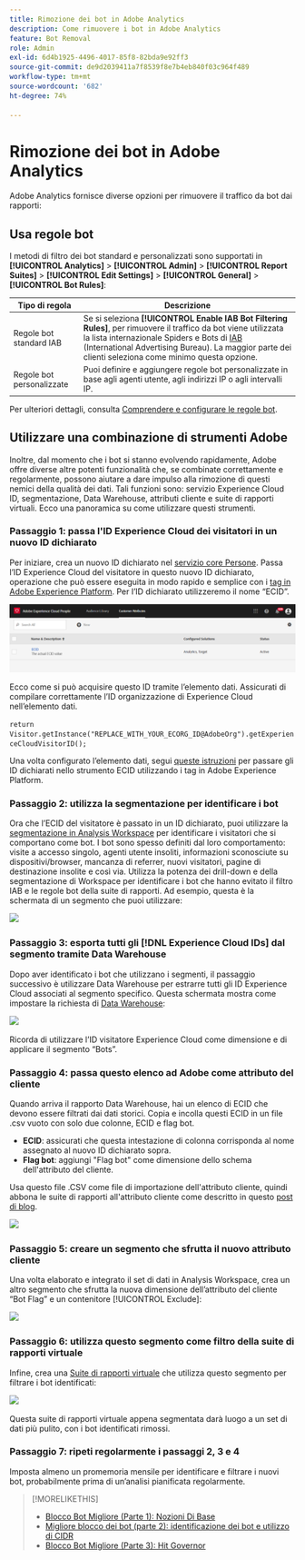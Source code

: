 ```yaml
---
title: Rimozione dei bot in Adobe Analytics
description: Come rimuovere i bot in Adobe Analytics
feature: Bot Removal
role: Admin
exl-id: 6d4b1925-4496-4017-85f8-82bda9e92ff3
source-git-commit: de9d2039411a7f8539f8e7b4eb840f03c964f489
workflow-type: tm+mt
source-wordcount: '682'
ht-degree: 74%

---
```


# Rimozione dei bot in Adobe Analytics

Adobe Analytics fornisce diverse opzioni per rimuovere il traffico da bot dai rapporti:

## Usa regole bot

I metodi di filtro dei bot standard e personalizzati sono supportati in **[!UICONTROL Analytics]** > **[!UICONTROL Admin]** > **[!UICONTROL Report Suites]** > **[!UICONTROL Edit Settings]** > **[!UICONTROL General]** > **[!UICONTROL Bot Rules]**:

| Tipo di regola | Descrizione |
|--- |--- |
| Regole bot standard IAB | Se si seleziona **[!UICONTROL Enable IAB Bot Filtering Rules]**, per rimuovere il traffico da bot viene utilizzata la lista internazionale Spiders e Bots di [IAB](https://www.iab.com/) (International Advertising Bureau). La maggior parte dei clienti seleziona come minimo questa opzione. |
| Regole bot personalizzate | Puoi definire e aggiungere regole bot personalizzate in base agli agenti utente, agli indirizzi IP o agli intervalli IP. |

Per ulteriori dettagli, consulta [Comprendere e configurare le regole bot](/help/admin/admin/c-manage-report-suites/c-edit-report-suites/general/bot-removal/bot-rules.md).

## Utilizzare una combinazione di strumenti Adobe

Inoltre, dal momento che i bot si stanno evolvendo rapidamente, Adobe offre diverse altre potenti funzionalità che, se combinate correttamente e regolarmente, possono aiutare a dare impulso alla rimozione di questi nemici della qualità dei dati. Tali funzioni sono: servizio Experience Cloud ID, segmentazione, Data Warehouse, attributi cliente e suite di rapporti virtuali. Ecco una panoramica su come utilizzare questi strumenti.

### Passaggio 1: passa l&#39;ID Experience Cloud dei visitatori in un nuovo ID dichiarato

Per iniziare, crea un nuovo ID dichiarato nel [servizio core Persone](https://experienceleague.adobe.com/docs/core-services/interface/audiences/audience-library.html?lang=it). Passa l’ID Experience Cloud del visitatore in questo nuovo ID dichiarato, operazione che può essere eseguita in modo rapido e semplice con i [tag in Adobe Experience Platform](https://experienceleague.adobe.com/docs/experience-platform/tags/extensions/adobe/id-service/overview.html?lang=it). Per l’ID dichiarato utilizzeremo il nome “ECID”.

![](/help/admin/admin/c-manage-report-suites/c-edit-report-suites/general/bot-removal/assets/bot-cust-attr-setup.png)

Ecco come si può acquisire questo ID tramite l’elemento dati. Assicurati di compilare correttamente l’ID organizzazione di Experience Cloud nell’elemento dati.

```return Visitor.getInstance("REPLACE_WITH_YOUR_ECORG_ID@AdobeOrg").getExperienceCloudVisitorID();```

Una volta configurato l’elemento dati, segui [queste istruzioni](https://experienceleague.adobe.com/docs/experience-platform/tags/extensions/adobe/id-service/overview.html?lang=it) per passare gli ID dichiarati nello strumento ECID utilizzando i tag in Adobe Experience Platform.

### Passaggio 2: utilizza la segmentazione per identificare i bot

Ora che l’ECID del visitatore è passato in un ID dichiarato, puoi utilizzare la [segmentazione in Analysis Workspace](https://experienceleague.adobe.com/docs/analytics/analyze/analysis-workspace/components/segments/t-freeform-project-segment.html?lang=it) per identificare i visitatori che si comportano come bot. I bot sono spesso definiti dal loro comportamento: visite a accesso singolo, agenti utente insoliti, informazioni sconosciute su dispositivi/browser, mancanza di referrer, nuovi visitatori, pagine di destinazione insolite e così via. Utilizza la potenza dei drill-down e della segmentazione di Workspace per identificare i bot che hanno evitato il filtro IAB e le regole bot della suite di rapporti. Ad esempio, questa è la schermata di un segmento che puoi utilizzare:

![](/help/admin/admin/c-manage-report-suites/c-edit-report-suites/general/bot-removal/assets/bot-filter-seg1.png)

### Passaggio 3: esporta tutti gli [!DNL Experience Cloud IDs] dal segmento tramite Data Warehouse

Dopo aver identificato i bot che utilizzano i segmenti, il passaggio successivo è utilizzare Data Warehouse per estrarre tutti gli ID Experience Cloud associati al segmento specifico. Questa schermata mostra come impostare la richiesta di [Data Warehouse](/help/export/data-warehouse/data-warehouse.md):

![](/help/admin/admin/c-manage-report-suites/c-edit-report-suites/general/bot-removal/assets/bot-dwh-3.png)

Ricorda di utilizzare l’ID visitatore Experience Cloud come dimensione e di applicare il segmento “Bots”.

### Passaggio 4: passa questo elenco ad Adobe come attributo del cliente

Quando arriva il rapporto Data Warehouse, hai un elenco di ECID che devono essere filtrati dai dati storici. Copia e incolla questi ECID in un file .csv vuoto con solo due colonne, ECID e flag bot.

* **ECID**: assicurati che questa intestazione di colonna corrisponda al nome assegnato al nuovo ID dichiarato sopra.
* **Flag bot**: aggiungi &quot;Flag bot&quot; come dimensione dello schema dell&#39;attributo del cliente.

Usa questo file .CSV come file di importazione dell&#39;attributo cliente, quindi abbona le suite di rapporti all&#39;attributo cliente come descritto in questo [post di blog](https://blog.adobe.com/en/publish/2016/10/20/link-digital-behavior-customers).

![](/help/admin/admin/c-manage-report-suites/c-edit-report-suites/general/bot-removal/assets/bot-csv-4.png)

### Passaggio 5: creare un segmento che sfrutta il nuovo attributo cliente

Una volta elaborato e integrato il set di dati in Analysis Workspace, crea un altro segmento che sfrutta la nuova dimensione dell’attributo del cliente “Bot Flag” e un contenitore [!UICONTROL Exclude]:

![](/help/admin/admin/c-manage-report-suites/c-edit-report-suites/general/bot-removal/assets/bot-filter-seg2.png)

### Passaggio 6: utilizza questo segmento come filtro della suite di rapporti virtuale

Infine, crea una [Suite di rapporti virtuale](/help/components/vrs/vrs-about.md) che utilizza questo segmento per filtrare i bot identificati:

![](/help/admin/admin/c-manage-report-suites/c-edit-report-suites/general/bot-removal/assets/bot-vrs.png)

Questa suite di rapporti virtuale appena segmentata darà luogo a un set di dati più pulito, con i bot identificati rimossi.

### Passaggio 7: ripeti regolarmente i passaggi 2, 3 e 4

Imposta almeno un promemoria mensile per identificare e filtrare i nuovi bot, probabilmente prima di un’analisi pianificata regolarmente.

>[!MORELIKETHIS]
>
>* [Blocco Bot Migliore (Parte 1): Nozioni Di Base](https://experienceleaguecommunities.adobe.com/t5/adobe-analytics-blogs/better-bot-blocking-part-1-the-basics/ba-p/715839)
>* [Migliore blocco dei bot (parte 2): identificazione dei bot e utilizzo di CIDR](https://experienceleaguecommunities.adobe.com/t5/adobe-analytics-blogs/better-bot-blocking-part-2-identifying-bots-and-leveraging-cidr/ba-p/722132)
>* [Blocco Bot Migliore (Parte 3): Hit Governor](https://experienceleaguecommunities.adobe.com/t5/adobe-analytics-blogs/better-bot-blocking-part-3-the-hit-governor/ba-p/727051)

